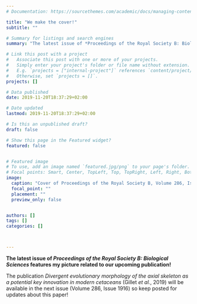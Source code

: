 ```yaml
---
# Documentation: https://sourcethemes.com/academic/docs/managing-content/

title: "We make the cover!"
subtitle: ""

# Summary for listings and search engines
summary: "The latest issue of *Proceedings of the Royal Society B: Biological Sciences* features my picture related to our upcoming publication!"

# Link this post with a project
#   Associate this post with one or more of your projects.
#   Simply enter your project's folder or file name without extension.
#   E.g. `projects = ["internal-project"]` references `content/project/deep-learning/index.md`.
#   Otherwise, set `projects = []`.
projects: []

# Data published
date: 2019-11-20T18:37:29+02:00

# Date updated
lastmod: 2019-11-20T18:37:29+02:00

# Is this an unpublished draft?
draft: false

# Show this page in the Featured widget?
featured: false


# Featured image
# To use, add an image named `featured.jpg/png` to your page's folder.
# Focal points: Smart, Center, TopLeft, Top, TopRight, Left, Right, BottomLeft, Bottom, BottomRight.
image:
  caption: "Cover of Proceedings of the Royal Society B, Volume 286, Issue 1915"
  focal_point: ""
  placement: ""
  preview_only: false


authors: []
tags: []
categories: []



---
```


**The latest issue of *Proceedings of the Royal Society B: Biological Sciences* features my picture related to our upcoming publication!**

The publication *Divergent evolutionary morphology of the axial skeleton as a potential key innovation in modern cetaceans* (Gillet *et al.*, 2019) will be available in the next issue (Volume 286, Issue 1916) so keep posted for updates about this paper!